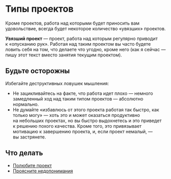 # Типы проектов

Кроме проектов, работа над которыми будет приносить вам удовольствие, всегда будет некоторое количество &laquo;увязших&raquo; проектов.

**Увязший проект**&nbsp;&mdash; проект, работа над которым регулярно приводит к&nbsp;&laquo;опусканию рук&raquo;. Работая над таким проектом вы&nbsp;часто будете ловить себя на&nbsp;том, что делаете что угодно, кроме него (как я&nbsp;сейчас&nbsp;&mdash; пишу этот текст вместо занятия текущим проектом).

## Будьте осторожны

Избегайте деструктивных ловушек мышления:

* Не&nbsp;зацикливайтесь на&nbsp;факте, что работа идет плохо&nbsp;&mdash; немного замедленный ход над таким типом проектов&nbsp;&mdash; абсолютно нормально.
* Не&nbsp;думайте &laquo;избавлюсь от&nbsp;этого проекта работая так быстро, как только могу&raquo;&nbsp;&mdash; хоть это и&nbsp;может оказаться продуктивно на&nbsp;небольших проектах, но&nbsp;вы&nbsp;быстро выдохнетесь и&nbsp;это приведет к&nbsp;решению похого качества. Кроме того, это привязывает мотивацию к&nbsp;завершению проекта, и, если проект немалый,&nbsp;&mdash; вы&nbsp;застрянете.

## Что делать

* [Полюбите проект](technique-love-the-project.md)
* [Проясните недопонимания](technique-resolve-misunderstanding.md)

